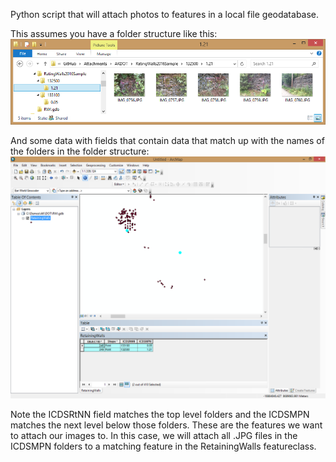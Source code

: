 Python script that will attach photos to features in a local file geodatabase.

This assumes you have a folder structure like this:
![Thumbnail](https://github.com/sirws/Attachments/blob/master/AKDOT/Images/Folder_Structure.png?raw=true)

And some data with fields that contain data that match up with the names of the folders in the folder structure:
![Thumbnail](https://github.com/sirws/Attachments/blob/master/AKDOT/Images/Data_Structure.png?raw=true)

Note the ICDSRtNN field matches the top level folders and the ICDSMPN matches the next level below those folders.  These are the features we want to attach our images to.  In this case, we will attach all .JPG files in the ICDSMPN folders to a matching feature in the RetainingWalls featureclass.

